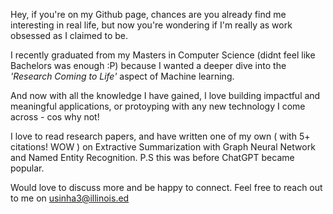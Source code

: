 

Hey, if you're on my Github page, chances are you already find me interesting in real life, but now you're wondering if I'm really as work obsessed as I claimed to be.

I recently graduated from my Masters in Computer Science (didnt feel like Bachelors was enough :P) because I wanted a deeper dive into the *'Research Coming to Life'* aspect of Machine learning. 

And now with all the knowledge I have gained, I love building impactful and meaningful applications, or protoyping with any new technology I come across - cos why not!

I love to read research papers, and have written one of my own ( with 5+ citations! WOW ) on Extractive Summarization with Graph Neural Network and Named Entity Recognition. P.S this was before ChatGPT became popular.

Would love to discuss more and be happy to connect. Feel free to reach out to me on usinha3@illinois.ed 

